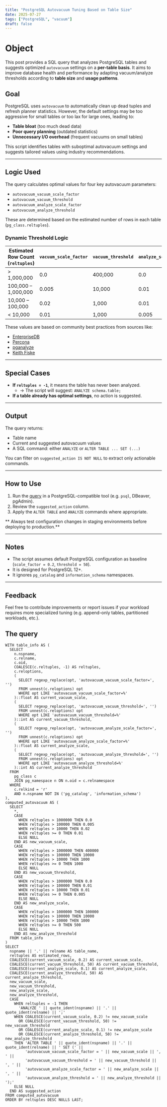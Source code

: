 ```yaml
---
title: "PostgreSQL Autovacuum Tuning Based on Table Size"
date: 2025-07-27
tags: ["PostgreSQL", "vacuum"]
draft: false
---
```


# Object 

This post provides a SQL query that analyzes PostgreSQL tables and suggests optimized `autovacuum` settings on a **per-table basis**. It aims to improve database health and performance by adapting vacuum/analyze thresholds according to **table size** and **usage patterns**.

## Goal

PostgreSQL uses `autovacuum` to automatically clean up dead tuples and refresh planner statistics. However, the default settings may be too aggressive for small tables or too lax for large ones, leading to:

- **Table bloat** (too much dead data)
- **Poor query planning** (outdated statistics)
- **Unnecessary I/O overhead** (frequent vacuums on small tables)

This script identifies tables with suboptimal autovacuum settings and suggests tailored values using industry recommendations.

---

## Logic Used

The query calculates optimal values for four key autovacuum parameters:

- `autovacuum_vacuum_scale_factor`
- `autovacuum_vacuum_threshold`
- `autovacuum_analyze_scale_factor`
- `autovacuum_analyze_threshold`

These are determined based on the estimated number of rows in each table (`pg_class.reltuples`).

### Dynamic Threshold Logic

| Estimated Row Count (`reltuples`) | `vacuum_scale_factor` | `vacuum_threshold` | `analyze_scale_factor` | `analyze_threshold` |
|-----------------------------------|------------------------|--------------------|-------------------------|----------------------|
| > 1,000,000                       | 0.0                    | 400,000            | 0.0                     | 100,000              |
| 100,000 – 1,000,000               | 0.005                  | 10,000             | 0.01                    | 10,000               |
| 10,000 – 100,000                  | 0.02                   | 1,000              | 0.01                    | 1,000                |
| < 10,000                          | 0.01                   | 1,000              | 0.005                   | 500                  |

These values are based on community best practices from sources like:

- [EnterpriseDB](https://www.enterprisedb.com/blog/autovacuum-tuning-basics)
- [Percona](https://www.percona.com/blog/tuning-autovacuum-in-postgresql-and-autovacuum-internals)
- [pganalyze](https://pganalyze.com/blog/introducing-vacuum-advisor-postgres)
- [Keith Fiske](https://www.keithf4.com/per-table-autovacuum-tuning/)

---

## Special Cases

- **If `reltuples = -1`**, it means the table has never been analyzed.
  - → The script will suggest: `ANALYZE schema.table;`
- **If a table already has optimal settings**, no action is suggested.

---

## Output

The query returns:

- Table name
- Current and suggested autovacuum values
- A SQL command: either `ANALYZE` or `ALTER TABLE ... SET (...)`

You can filter on `suggested_action IS NOT NULL` to extract only actionable commands.

---

## How to Use

1. Run the [query](/post/vaccum/#the-query) in a PostgreSQL-compatible tool (e.g. `psql`, DBeaver, pgAdmin).
2. Review the `suggested_action` column.
3. Apply the `ALTER TABLE` and `ANALYZE` commands where appropriate.

** Always test configuration changes in staging environments before deploying to production.**

---

## Notes

- The script assumes default PostgreSQL configuration as baseline (`scale_factor = 0.2`, `threshold = 50`).
- It is designed for PostgreSQL 12+.
- It ignores `pg_catalog` and `information_schema` namespaces.

---

## Feedback

Feel free to contribute improvements or report issues if your workload requires more specialized tuning (e.g. append-only tables, partitioned workloads, etc.).

## The query
```
WITH table_info AS (
  SELECT
    n.nspname,
    c.relname,
    c.oid,
    COALESCE(c.reltuples, -1) AS reltuples,
    c.reloptions,
    (
      SELECT regexp_replace(opt, 'autovacuum_vacuum_scale_factor=', '')
      FROM unnest(c.reloptions) opt
      WHERE opt LIKE 'autovacuum_vacuum_scale_factor=%'
    )::float AS current_vacuum_scale,
    (
      SELECT regexp_replace(opt, 'autovacuum_vacuum_threshold=', '')
      FROM unnest(c.reloptions) opt
      WHERE opt LIKE 'autovacuum_vacuum_threshold=%'
    )::int AS current_vacuum_threshold,
    (
      SELECT regexp_replace(opt, 'autovacuum_analyze_scale_factor=', '')
      FROM unnest(c.reloptions) opt
      WHERE opt LIKE 'autovacuum_analyze_scale_factor=%'
    )::float AS current_analyze_scale,
    (
      SELECT regexp_replace(opt, 'autovacuum_analyze_threshold=', '')
      FROM unnest(c.reloptions) opt
      WHERE opt LIKE 'autovacuum_analyze_threshold=%'
    )::int AS current_analyze_threshold
  FROM
    pg_class c
    JOIN pg_namespace n ON n.oid = c.relnamespace
  WHERE
    c.relkind = 'r'
    AND n.nspname NOT IN ('pg_catalog', 'information_schema')
),
computed_autovacuum AS (
  SELECT
    *,
    CASE
      WHEN reltuples > 1000000 THEN 0.0
      WHEN reltuples > 100000 THEN 0.005
      WHEN reltuples > 10000 THEN 0.02
      WHEN reltuples >= 0 THEN 0.01
      ELSE NULL
    END AS new_vacuum_scale,
    CASE
      WHEN reltuples > 1000000 THEN 400000
      WHEN reltuples > 100000 THEN 10000
      WHEN reltuples > 10000 THEN 1000
      WHEN reltuples >= 0 THEN 1000
      ELSE NULL
    END AS new_vacuum_threshold,
    CASE
      WHEN reltuples > 1000000 THEN 0.0
      WHEN reltuples > 100000 THEN 0.01
      WHEN reltuples > 10000 THEN 0.01
      WHEN reltuples >= 0 THEN 0.005
      ELSE NULL
    END AS new_analyze_scale,
    CASE
      WHEN reltuples > 1000000 THEN 100000
      WHEN reltuples > 100000 THEN 10000
      WHEN reltuples > 10000 THEN 1000
      WHEN reltuples >= 0 THEN 500
      ELSE NULL
    END AS new_analyze_threshold
  FROM table_info
)
SELECT
  nspname || '.' || relname AS table_name,
  reltuples AS estimated_rows,
  COALESCE(current_vacuum_scale, 0.2) AS current_vacuum_scale,
  COALESCE(current_vacuum_threshold, 50) AS current_vacuum_threshold,
  COALESCE(current_analyze_scale, 0.1) AS current_analyze_scale,
  COALESCE(current_analyze_threshold, 50) AS current_analyze_threshold,
  new_vacuum_scale,
  new_vacuum_threshold,
  new_analyze_scale,
  new_analyze_threshold,
  CASE
    WHEN reltuples = -1 THEN 
      'ANALYZE ' || quote_ident(nspname) || '.' || quote_ident(relname) || ';'
    WHEN COALESCE(current_vacuum_scale, 0.2) != new_vacuum_scale
      OR COALESCE(current_vacuum_threshold, 50) != new_vacuum_threshold
      OR COALESCE(current_analyze_scale, 0.1) != new_analyze_scale
      OR COALESCE(current_analyze_threshold, 50) != new_analyze_threshold
    THEN 'ALTER TABLE ' || quote_ident(nspname) || '.' || quote_ident(relname) || ' SET (' ||
         'autovacuum_vacuum_scale_factor = ' || new_vacuum_scale || ', ' ||
         'autovacuum_vacuum_threshold = ' || new_vacuum_threshold || ', ' ||
         'autovacuum_analyze_scale_factor = ' || new_analyze_scale || ', ' ||
         'autovacuum_analyze_threshold = ' || new_analyze_threshold || ');'
    ELSE NULL
  END AS suggested_action
FROM computed_autovacuum
ORDER BY reltuples DESC NULLS LAST;
```

